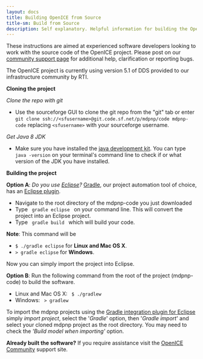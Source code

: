 ```yaml
---
layout: docs
title: Building OpenICE from Source
title-sm: Build from Source
description: Self explanatory. Helpful information for building the OpenICE project from source. These instructions are aimed at experienced software developers looking to work with the source code of the OpenICE project.
---
```


These instructions are aimed at experienced software developers looking to work with the source code of the OpenICE project. Please post on our [community support page](http://community.openice.info) for additional help, clarification or reporting bugs.

The OpenICE project is currently using version 5.1 of DDS provided to our infrastructure community by RTI.

**Cloning the project**

_Clone the repo with git_ 
 
* Use the sourceforge GUI to clone the git repo from the "git" tab or enter `git clone ssh://<sfusername>@git.code.sf.net/p/mdpnp/code mdpnp-code` replacing `<sfusername>` with your sourceforge username.

_Get Java 8 JDK_ 
 
* Make sure you have installed the [java development kit](http://www.oracle.com/technetwork/java/javase/downloads/jdk8-downloads-2133151.html). You can type `java -version` on your terminal's command line to check if or what version of the JDK you have installed.

**Building the project**


**Option A**: _Do you use [Eclipse](http://www.eclipse.org)?_ [Gradle](http://www.gradle.org/), our project automation tool of choice, has an [Eclipse plugin](http://gradle.org/docs/current/userguide/eclipse_plugin.html).

* Navigate to the root directory of the mdpnp-code you just downloaded
* Type <code> gradle eclipse </code> on your command line. This will convert the project into an Eclipse project.
* Type <code> gradle build </code> which will build your code.
        
**Note**: This command will be 

*   `$ ./gradle eclipse` for **Linux and Mac OS X**.  
*   `> gradle eclipse` for **Windows**.

Now you can simply import the project into Eclipse. 

**Option B**: Run the following command from the root of the project (mdpnp-code) to build the software.

* Linux and Mac OS X:     <code> $ ./gradlew</code>      
* Windows:     <code> > gradlew</code>

To import the mdpnp projects using the [Gradle integration plugin for Eclipse](http://marketplace.eclipse.org/content/gradle-integration-eclipse-44) simply _import project_, select the '*Gradle*' option, then '*Gradle import*' and select your cloned mdpnp project as the root directory. You may need to check the _'Build model when importing'_ option.

**Already built the software?** 
If you require assistance visit the [OpenICE Community](http://community.openice.info) support site.

